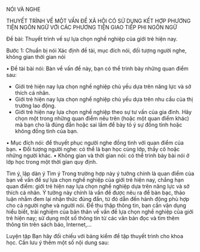 NÓI VÀ NGHE

THUYẾT TRÌNH VỀ MỘT VẤN ĐỀ XÃ HỘI CÓ SỬ DỤNG KẾT HỢP PHƯƠNG TIỆN NGÔN NGỮ VỚI CÁC PHƯƠNG TIỆN GIAO TIẾP PHI NGÔN NGỮ

Đề bài:
Thuyết trình về sự lựa chọn nghề nghiệp của giới trẻ hiện nay.

Bước 1: Chuẩn bị nói
Xác định đề tài, mục đích nói, đối tượng người nghe, không gian thời gian nói

• Đề tài bài nói: Bàn về vấn đề này, bạn có thể trình bày những quan điểm sau:
+ Giới trẻ hiện nay lựa chọn nghề nghiệp chủ yếu dựa trên năng lực và sở thích cá nhân.
+ Giới trẻ hiện nay lựa chọn nghề nghiệp chủ yếu dựa trên nhu cầu của thị trường lao động.
+ Giới trẻ hiện nay lựa chọn nghề nghiệp theo sự tư vấn của gia đình.
Hãy chọn một trong những quan điểm nêu trên (hoặc một quan điểm khác) mà bạn cho là đúng đắn hoặc sai lầm để bày tỏ ý sự đồng tình hoặc không đồng tình của bạn.

• Mục đích nói: để thuyết phục người nghe đồng tình với quan điểm của bạn.
• Đối tượng người nghe: có thể là bạn học cùng lớp, thầy cô hoặc những người khác.
• Không gian và thời gian nói: có thể trình bày bài nói ở lớp học trong một thời gian quy định.

Tìm ý, lập dàn ý
Tìm ý
Trong trường hợp này ý tưởng chính là quan điểm của bạn về vấn đề sự lựa chọn nghề nghiệp của giới trẻ hiện nay, chẳng hạn quan điểm: giới trẻ hiện nay lựa chọn nghề nghiệp dựa trên năng lực và sở thích cá nhân. Ý tưởng này chính là vấn đề được nêu ra để bàn bạc, thảo luận nhằm đem lại nhận thức đúng đắn, từ đó dẫn đến hành động phù hợp cho cả người nghe và người nói. Để thu thập thông tin, bạn cần vận dụng hiểu biết, trải nghiệm của bản thân về vấn đề lựa chọn nghề nghiệp của giới trẻ hiện nay; sử dụng một số thông tin từ các văn bản đọc và tìm thêm thông tin trên sách báo, Internet,...

Luyện tập
Bạn hãy đối chiếu với bảng kiểm để tập thuyết trình cho khoa học. Cần lưu ý thêm một số nội dung sau: